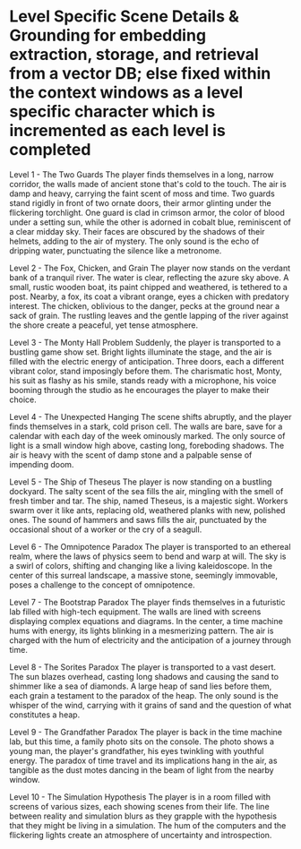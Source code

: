 # Level Specific Scene Details & Grounding for embedding extraction, storage, and retrieval from a vector DB; else fixed within the context windows as a level specific character which is incremented as each level is completed

Level 1 - The Two Guards
The player finds themselves in a long, narrow corridor, the walls made of ancient stone that's cold to the touch. The air is damp and heavy, carrying the faint scent of moss and time. Two guards stand rigidly in front of two ornate doors, their armor glinting under the flickering torchlight. One guard is clad in crimson armor, the color of blood under a setting sun, while the other is adorned in cobalt blue, reminiscent of a clear midday sky. Their faces are obscured by the shadows of their helmets, adding to the air of mystery. The only sound is the echo of dripping water, punctuating the silence like a metronome.

Level 2 - The Fox, Chicken, and Grain
The player now stands on the verdant bank of a tranquil river. The water is clear, reflecting the azure sky above. A small, rustic wooden boat, its paint chipped and weathered, is tethered to a post. Nearby, a fox, its coat a vibrant orange, eyes a chicken with predatory interest. The chicken, oblivious to the danger, pecks at the ground near a sack of grain. The rustling leaves and the gentle lapping of the river against the shore create a peaceful, yet tense atmosphere.

Level 3 - The Monty Hall Problem
Suddenly, the player is transported to a bustling game show set. Bright lights illuminate the stage, and the air is filled with the electric energy of anticipation. Three doors, each a different vibrant color, stand imposingly before them. The charismatic host, Monty, his suit as flashy as his smile, stands ready with a microphone, his voice booming through the studio as he encourages the player to make their choice.

Level 4 - The Unexpected Hanging
The scene shifts abruptly, and the player finds themselves in a stark, cold prison cell. The walls are bare, save for a calendar with each day of the week ominously marked. The only source of light is a small window high above, casting long, foreboding shadows. The air is heavy with the scent of damp stone and a palpable sense of impending doom.

Level 5 - The Ship of Theseus
The player is now standing on a bustling dockyard. The salty scent of the sea fills the air, mingling with the smell of fresh timber and tar. The ship, named Theseus, is a majestic sight. Workers swarm over it like ants, replacing old, weathered planks with new, polished ones. The sound of hammers and saws fills the air, punctuated by the occasional shout of a worker or the cry of a seagull.

Level 6 - The Omnipotence Paradox
The player is transported to an ethereal realm, where the laws of physics seem to bend and warp at will. The sky is a swirl of colors, shifting and changing like a living kaleidoscope. In the center of this surreal landscape, a massive stone, seemingly immovable, poses a challenge to the concept of omnipotence.

Level 7 - The Bootstrap Paradox
The player finds themselves in a futuristic lab filled with high-tech equipment. The walls are lined with screens displaying complex equations and diagrams. In the center, a time machine hums with energy, its lights blinking in a mesmerizing pattern. The air is charged with the hum of electricity and the anticipation of a journey through time.

Level 8 - The Sorites Paradox
The player is transported to a vast desert. The sun blazes overhead, casting long shadows and causing the sand to shimmer like a sea of diamonds. A large heap of sand lies before them, each grain a testament to the paradox of the heap. The only sound is the whisper of the wind, carrying with it grains of sand and the question of what constitutes a heap.

Level 9 - The Grandfather Paradox
The player is back in the time machine lab, but this time, a family photo sits on the console. The photo shows a young man, the player's grandfather, his eyes twinkling with youthful energy. The paradox of time travel and its implications hang in the air, as tangible as the dust motes dancing in the beam of light from the nearby window.

Level 10 - The Simulation Hypothesis
The player is in a room filled with screens of various sizes, each showing scenes from their life. The line between reality and simulation blurs as they grapple with the hypothesis that they might be living in a simulation. The hum of the computers and the flickering lights create an atmosphere of uncertainty and introspection.